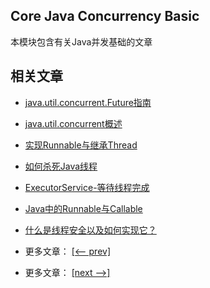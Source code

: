 ## Core Java Concurrency Basic

本模块包含有关Java并发基础的文章

## 相关文章

- [java.util.concurrent.Future指南](http://tu-yucheng.github.io/java-concurrency/2023/06/07/java-future.html)
- [java.util.concurrent概述](http://tu-yucheng.github.io/java-concurrency/2023/06/07/java-util-concurrent.html)
- [实现Runnable与继承Thread](http://tu-yucheng.github.io/java-concurrency/2023/06/07/java-runnable-vs-extending-thread.html)
- [如何杀死Java线程](http://tu-yucheng.github.io/java-concurrency/2023/06/07/java-thread-stop.html)
- [ExecutorService-等待线程完成](http://tu-yucheng.github.io/java-concurrency/2023/06/07/java-executor-wait-for-threads.html)
- [Java中的Runnable与Callable](http://tu-yucheng.github.io/java-concurrency/2023/06/07/java-runnable-callable.html)
- [什么是线程安全以及如何实现它？](http://tu-yucheng.github.io/java-concurrency/2023/06/07/java-thread-safety.html)

- 更多文章： [[<-- prev]](../java-concurrency-simple/README.md)
- 更多文章： [[next -->]](../java-concurrency-basic-2/README.md)